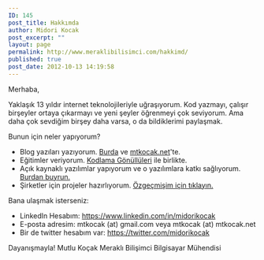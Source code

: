 ```yaml
---
ID: 145
post_title: Hakkımda
author: Midori Kocak
post_excerpt: ""
layout: page
permalink: http://www.meraklibilisimci.com/hakkimd/
published: true
post_date: 2012-10-13 14:19:58
---
```

Merhaba,

Yaklaşık 13 yıldır internet teknolojileriyle uğraşıyorum. Kod yazmayı, çalışır birşeyler ortaya çıkarmayı ve yeni şeyler öğrenmeyi çok seviyorum. Ama daha çok sevdiğim birşey daha varsa, o da bildiklerimi paylaşmak.

Bunun için neler yapıyorum?
<ul>
 	<li>Blog yazıları yazıyorum. <a href="http://www.meraklibilisimci.com">Burda</a> ve <a href="http://www.mtkocak.net">mtkocak.net</a>'te.</li>
 	<li>Eğitimler veriyorum. <a href="http://www.twitter.com/kodlamag">Kodlama Gönüllüleri</a> ile birlikte.</li>
 	<li>Açık kaynaklı yazılımlar yapıyorum ve o yazılımlara katkı sağlıyorum. <a href="https://github.com/midorikocak">Burdan buyrun.</a></li>
 	<li>Şirketler için projeler hazırlıyorum. <a href="http://represent.io/mtkocak">Özgeçmişim için tıklayın.</a></li>
</ul>
Bana ulaşmak isterseniz:
<ul>
 	<li>LinkedIn Hesabım: <a href="https://www.linkedin.com/in/midorikocak">https://www.linkedin.com/in/midorikocak</a></li>
 	<li>E-posta adresim: mtkocak (at) gmail.com veya mtkocak (at) mtkocak.net</li>
 	<li>Bir de twitter hesabım var: <a href="https://twitter.com/midorikocak">https://twitter.com/midorikocak</a></li>
</ul>
Dayanışmayla!
Mutlu Koçak
Meraklı Bilişimci Bilgisayar Mühendisi